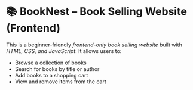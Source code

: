 # 📚 BookNest – Book Selling Website (Frontend)

This is a beginner-friendly *frontend-only book selling website* built with *HTML, CSS, and JavaScript*. It allows users to:

- Browse a collection of books
- Search for books by title or author
- Add books to a shopping cart
- View and remove items from the cart

